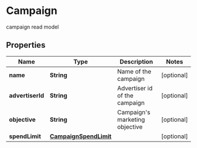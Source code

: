 

# Campaign

campaign read model

## Properties

| Name | Type | Description | Notes |
|------------ | ------------- | ------------- | -------------|
|**name** | **String** | Name of the campaign |  [optional] |
|**advertiserId** | **String** | Advertiser id of the campaign |  [optional] |
|**objective** | **String** | Campaign&#39;s marketing objective |  [optional] |
|**spendLimit** | [**CampaignSpendLimit**](CampaignSpendLimit.md) |  |  [optional] |




